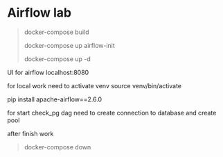 # Airflow lab

> docker-compose build
> 
> docker-compose up airflow-init
>
> docker-compose up -d

UI for airflow localhost:8080

for local work need to activate venv
source venv/bin/activate

pip install apache-airflow==2.6.0

for start check_pg dag need to create connection to database and create pool


after finish work

> docker-compose down